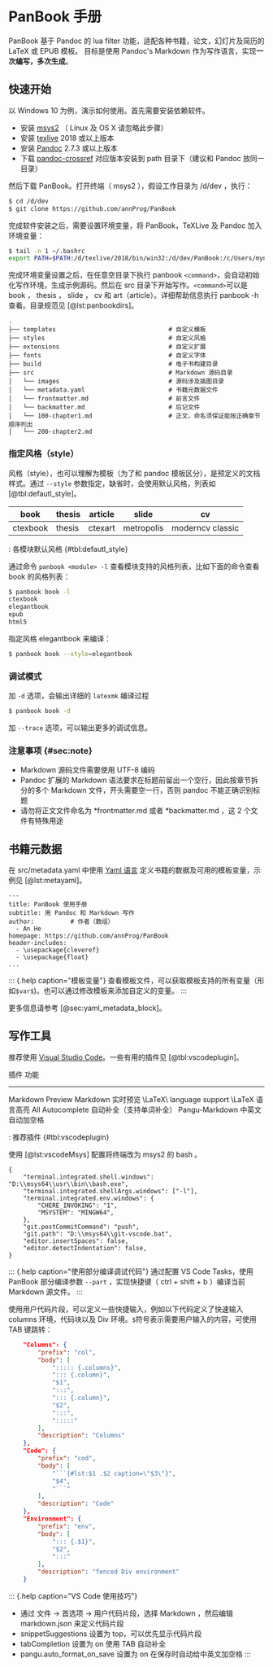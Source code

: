 
# PanBook 手册

 PanBook 基于 Pandoc 的 lua filter 功能，适配各种书籍，论文，幻灯片及简历的 LaTeX 或 EPUB 模板。
目标是使用 Pandoc's Markdown 作为写作语言，实现**一次编写，多次生成**。

## 快速开始

以 Windows 10 为例，演示如何使用。首先需要安装依赖软件。

- 安装 [msys2](https://www.msys2.org/) （ Linux 及 OS X 请忽略此步骤）
- 安装 [texlive](http://mirror.ctan.org/systems/texlive/Images/) 2018 或以上版本
- 安装 [Pandoc](https://pandoc.org/installing.html) 2.7.3 或以上版本
- 下载 [pandoc-crossref](https://github.com/lierdakil/pandoc-crossref/releases) 对应版本安装到 path 目录下（建议和 Pandoc 放同一目录）

然后下载 PanBook。打开终端（ msys2 ），假设工作目录为 /d/dev ，执行：

```bash
$ cd /d/dev
$ git clone https://github.com/annProg/PanBook
```

完成软件安装之后，需要设置环境变量，将 PanBook，TeXLive 及 Pandoc 加入环境变量：

```bash
$ tail -n 1 ~/.bashrc
export PATH=$PATH:/d/texlive/2018/bin/win32:/d/dev/PanBook:/c/Users/myname/AppData/Local/Pandoc
```

完成环境变量设置之后，在任意空目录下执行 panbook `<command>`，会自动初始化写作环境，生成示例源码。然后在 src 目录下开始写作。`<command>`可以是 book ， thesis ， slide ， cv 和 art（article）。详细帮助信息执行 panbook -h 查看。目录规范见 [@lst:panbookdirs]。

```{#lst:panbookdirs .bash caption="目录规范"}
.
├── templates                               # 自定义模板
├── styles                                  # 自定义风格
├── extensions                              # 自定义扩展
├── fonts                                   # 自定义字体
├── build                                   # 电子书构建目录
├── src                                     # Markdown 源码目录
│   └── images                              # 源码涉及插图目录
│   └── metadata.yaml                       # 书籍元数据文件
│   └── frontmatter.md                      # 前言文件
│   └── backmatter.md                       # 后记文件
│   └── 100-chapter1.md                     # 正文，命名须保证能按正确章节顺序列出
│   └── 200-chapter2.md            
```

### 指定风格（style）
风格（style），也可以理解为模板（为了和 pandoc 模板区分），是预定义的文档样式。通过 `--style` 参数指定，缺省时，会使用默认风格，列表如 [@tbl:defautl_style]。

book  | thesis | article | slide | cv
--|--|--|--|----
ctexbook|thesis|ctexart  |metropolis|moderncv classic

: 各模块默认风格 {#tbl:defautl_style}

通过命令 `panbook <module> -l` 查看模块支持的风格列表，比如下面的命令查看 book 的风格列表：
```bash
$ panbook book -l
ctexbook
elegantbook
epub
html5
```

指定风格 elegantbook 来编译：
```bash
$ panbook book --style=elegantbook
```

### 调试模式
加 `-d` 选项，会输出详细的 `latexmk` 编译过程

```bash
$ panbook book -d
```

加 `--trace` 选项，可以输出更多的调试信息。

### 注意事项 {#sec:note}

- Markdown 源码文件需要使用 UTF-8 编码
- Pandoc 扩展的 Markdown 语法要求在标题前留出一个空行，因此按章节拆分的多个 Markdown 文件，开头需要空一行，否则 pandoc 不能正确识别标题
- 请勿将正文文件命名为 *frontmatter.md 或者 *backmatter.md ，这 2 个文件有特殊用途

## 书籍元数据
在 src/metadata.yaml 中使用 [Yaml 语言](http://www.ruanyifeng.com/blog/2016/07/yaml.html) 定义书籍的数据及可用的模板变量，示例见 [@lst:metayaml]。
```{#lst:metayaml .yaml caption="Metadata"}
---
title: PanBook 使用手册
subtitle: 用 Pandoc 和 Markdown 写作
author:          # 作者（数组）
  - An He
homepage: https://github.com/annProg/PanBook
header-includes:
  - \usepackage{cleveref}
  - \usepackage{float}
...
```

::: {.help caption="模板变量"}
查看模板文件，可以获取模板支持的所有变量（形如`$var$`)。也可以通过修改模板来添加自定义的变量。
:::

更多信息请参考 [@sec:yaml_metadata_block]。

## 写作工具
推荐使用 [Visual Studio Code](https://code.visualstudio.com/)。一些有用的插件见 [@tbl:vscodeplugin]。

插件                            功能
--------------------------      ------------------------
Markdown Preview                Markdown 实时预览
\LaTeX\ language support        \LaTeX 语言高亮
All Autocomplete                自动补全（支持单词补全）
Pangu-Markdown                  中英文自动加空格

: 推荐插件 {#tbl:vscodeplugin}

使用 [@lst:vscodeMsys] 配置将终端改为 msys2 的 bash 。

```{#lst:vscodeMsys .json caption="VS Code 使用 msys2"}
{
    "terminal.integrated.shell.windows": "D:\\msys64\\usr\\bin\\bash.exe",
    "terminal.integrated.shellArgs.windows": ["-l"],
    "terminal.integrated.env.windows": {
        "CHERE_INVOKING": "1",
        "MSYSTEM": "MINGW64",
	},
	"git.postCommitCommand": "push",
    "git.path": "D:\\msys64\\git-vscode.bat",
    "editor.insertSpaces": false,
	"editor.detectIndentation": false,
}  
```

::: {.help caption="使用部分编译调试代码"}
通过配置 VS Code Tasks，使用 PanBook 部分编译参数 `--part` ，实现快捷键（ ctrl + shift + b ）编译当前 Markdown 源文件。
:::

使用用户代码片段，可以定义一些快捷输入，例如以下代码定义了快速输入 columns 环境，代码块以及 Div 环境。`$`符号表示需要用户输入的内容，可使用 TAB 键跳转：

```.json
	"Columns": {
		"prefix": "col",
		"body": [
			"::::: {.columns}",
			"::: {.column}",
			"$1",
			":::",
			"::: {.column}",
			"$2",
			":::",
			":::::"
		],
		"description": "Columns"
	},
	"Code": {
		"prefix": "cod",
		"body": [
			"```{#lst:$1 .$2 caption=\"$3\"}",
			"$4",
			"```"
		],
		"description": "Code"
	},
	"Environment": {
		"prefix": "env",
		"body": [
			"::: {.$1}",
			"$2",
			":::"
		],
		"description": "fenced Div environment"
	}
```

::: {.help caption="VS Code 使用技巧"}
- 通过 文件 -> 首选项 -> 用户代码片段，选择 Markdown ，然后编辑 markdown.json 来定义代码片段
- snippetSuggestions 设置为 top，可以优先显示代码片段
- tabCompletion 设置为 on 使用 TAB 自动补全
- pangu.auto_format_on_save 设置为 on 在保存时自动给中英文加空格
:::